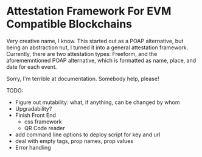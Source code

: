 # Attestation Framework For EVM Compatible Blockchains
Very creative name, I know.  This started out as a POAP alternative, but being an abstraction nut, I turned it into a general attestation framework.  Currently, there are two attestation types:  Freeform, and the aforememntioned POAP alternative, which is formatted as name, place, and date for each event.

Sorry, I'm terrible at documentation.  Somebody help, please!

TODO:

- Figure out mutability:  what, if anything, can be changed by whom
- Upgradability?  
- Finish Front End
    - css framework
    - QR Code reader
- add command line options to deploy script for key and url
- deal with empty tags, prop names, prop values
- Error handling
